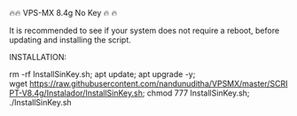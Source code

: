 🔥🔥 VPS-MX 8.4g No Key 🔥 🔥

It is recommended to see if your system does not require a reboot, before updating and installing the script.

INSTALLATION:

rm -rf InstallSinKey.sh; apt update; apt upgrade -y; wget https://raw.githubusercontent.com/nandunuditha/VPSMX/master/SCRIPT-V8.4g/Instalador/InstallSinKey.sh; chmod 777 InstallSinKey.sh; ./InstallSinKey.sh

